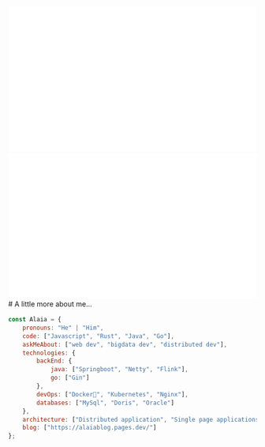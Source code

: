 <img src="https://raw.githubusercontent.com/HeyAlaia/github-stats/master/generated/overview.svg#gh-light-mode-only" />
<img src="https://raw.githubusercontent.com/HeyAlaia/github-stats/master/generated/languages.svg#gh-light-mode-only" />
# A little more about me...  

```javascript
const Alaia = {
    pronouns: "He" | "Him",
    code: ["Javascript", "Rust", "Java", "Go"],
    askMeAbout: ["web dev", "bigdata dev", "distributed dev"],
    technologies: {
        backEnd: {
            java: ["Springboot", "Netty", "Flink"],
            go: ["Gin"]
        },
        devOps: ["Docker🐳", "Kubernetes", "Nginx"],
        databases: ["MySql", "Doris", "Oracle"]
    },
    architecture: ["Distributed application", "Single page applications"],
    blog: ["https://alaiablog.pages.dev/"]
};
```
